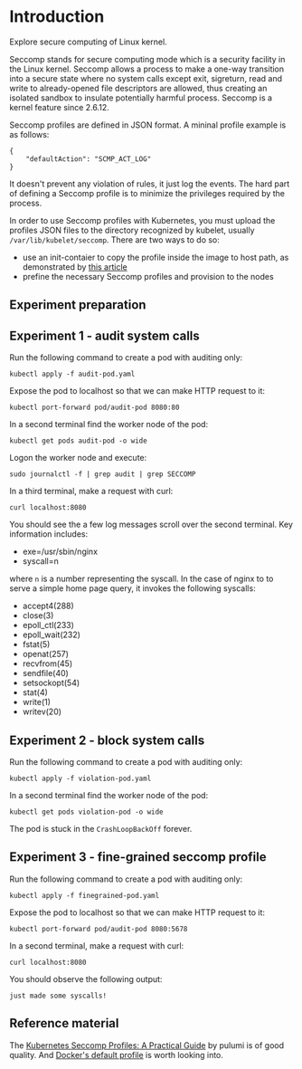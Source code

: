 # Introduction

Explore secure computing of Linux kernel.

Seccomp stands for secure computing mode which is a security facility in the
Linux kernel. Seccomp allows a process to make a one-way transition into a
secure state where no system calls except exit, sigreturn, read and write to
already-opened file descriptors are allowed, thus creating an isolated sandbox
to insulate potentially harmful process. Seccomp is a kernel feature since
2.6.12.

Seccomp profiles are defined in JSON format. A mininal profile example is as
follows:

    {
        "defaultAction": "SCMP_ACT_LOG"
    }

It doesn't prevent any violation of rules, it just log the events. The hard
part of defining a Seccomp profile is to minimize the privileges required by
the process.

In order to use Seccomp profiles with Kubernetes, you must upload the profiles
JSON files to the directory recognized by kubelet, usually
`/var/lib/kubelet/seccomp`. There are two ways to do so:

- use an init-contaier to copy the profile inside the image to host path, as
  demonstrated by [this article][1]
- prefine the necessary Seccomp profiles and provision to the nodes

## Experiment preparation

## Experiment 1 - audit system calls

Run the following command to create a pod with auditing only:

    kubectl apply -f audit-pod.yaml

Expose the pod to localhost so that we can make HTTP request to it:

    kubectl port-forward pod/audit-pod 8080:80

In a second terminal find the worker node of the pod:

    kubectl get pods audit-pod -o wide

Logon the worker node and execute:

    sudo journalctl -f | grep audit | grep SECCOMP

In a third terminal, make a request with curl:

    curl localhost:8080

You should see the a few log messages scroll over the second terminal.
Key information includes:

- exe=/usr/sbin/nginx
- syscall=n

where `n` is a number representing the syscall. In the case of nginx to
to serve a simple home page query, it invokes the following syscalls:

- accept4(288)
- close(3)
- epoll\_ctl(233)
- epoll\_wait(232)
- fstat(5)
- openat(257)
- recvfrom(45)
- sendfile(40)
- setsockopt(54)
- stat(4)
- write(1)
- writev(20)

## Experiment 2 - block system calls

Run the following command to create a pod with auditing only:

    kubectl apply -f violation-pod.yaml

In a second terminal find the worker node of the pod:

    kubectl get pods violation-pod -o wide

The pod is stuck in the `CrashLoopBackOff` forever.

## Experiment 3 - fine-grained seccomp profile

Run the following command to create a pod with auditing only:

    kubectl apply -f finegrained-pod.yaml

Expose the pod to localhost so that we can make HTTP request to it:

    kubectl port-forward pod/audit-pod 8080:5678

In a second terminal, make a request with curl:

    curl localhost:8080

You should observe the following output:

    just made some syscalls!

## Reference material

The [Kubernetes Seccomp Profiles: A Practical Guide][2] by pulumi is of good quality.
And [Docker's default profile][3] is worth looking into.

[1]: https://solureal.com/blogs/create-seccomp-profile-on-managed-kubernetes-clusters
[2]: https://www.pulumi.com/resources/kubernetes-seccomp-profiles/
[3]: https://raw.githubusercontent.com/docker/labs/master/security/seccomp/seccomp-profiles/default.json
